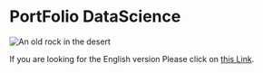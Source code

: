# PortFolio DataScience

![An old rock in the desert](./Images/20220522_165513.jpg)

If you are looking for the English version Please click on [this Link](README-eng.md "Thank you..!!").



